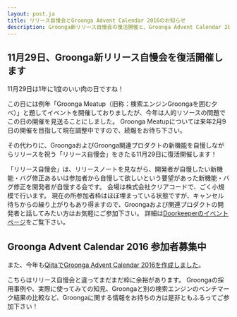 ```yaml
---
layout: post.ja
title: リリース自慢会とGroonga Advent Calendar 2016のお知らせ
description: Groonga新リリース自慢会の復活開催と、Groonga Advent Calendar 2016のお知らせです。
---
```


## 11月29日、Groonga新リリース自慢会を復活開催します

11月29日は1年に1度のいい肉の日ですね！

この日には例年「Groonga Meatup（旧称：検索エンジンGroongaを囲む夕べ）」と題してイベントを開催しておりましたが、今年は人的リソースの問題でこの日の開催を見送ることにしました。
Groonga Meatupについては来年2月9日の開催を目指して現在調整中ですので、続報をお待ち下さい。

その代わりに、GroongaおよびGroonga関連プロダクトの新機能を自慢しながらリリースを祝う「リリース自慢会」をきたる11月29日に復活開催します！

「リリース自慢会」は、リリースノートを見ながら、開発者が自慢したい新機能・バグ修正あるいは参加者から自慢して欲しいという要望があった新機能・バグ修正を開発者が自慢する会です。
会場は株式会社クリアコードで、ごく小規模で行います。
現在の所参加者枠はほぼ埋まっている状態ですが、キャンセル待ちからの繰り上がりもあり得ますので、Groongaおよび関連プロダクトの開発者と話してみたい方はお気軽にご参加下さい。
詳細は[Doorkeeperのイベントページ](https://groonga.doorkeeper.jp/events/54203)をご覧下さい。

## Groonga Advent Calendar 2016 参加者募集中

また、今年も[QiitaでGroonga Advent Calendar 2016を作成しました](http://qiita.com/advent-calendar/2016/groonga)。

こちらはリリース自慢会と違ってまだまだ枠に余裕があります。
Groongaの採用事例や、実際に使ってみての知見、Groongaと別の検索エンジンのベンチマーク結果の比較など、Groongaに関する情報をお持ちの方は是非ともふるってご参加下さい！
